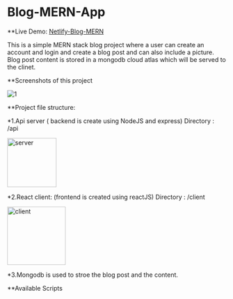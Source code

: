 # Blog-MERN-App

**Live Demo: [Netlify-Blog-MERN](https://snazzy-arithmetic-83818a.netlify.app/)

This is a simple MERN stack blog project where a user can create an account and login and create a blog post and can also include a picture. Blog post content is stored in a mongodb cloud atlas which will be served to the clinet.

**Screenshots of this project

![1](https://github.com/Aditya7848/Blog-MERN/assets/107929657/5aa6e5ce-e5a6-4e8c-81a7-b512bc8ac69e)



**Project file structure:

*1.Api server ( backend is create using NodeJS and express)
  Directory : /api
  
  <img width="113" alt="server" src="https://github.com/Aditya7848/Blog-MERN/assets/107929657/ffd490f1-7532-4fb5-82fa-c23fdaf09b23">


*2.React client: (frontend is created using reactJS)
  Directory : /client
  
  <img width="134" alt="client" src="https://github.com/Aditya7848/Blog-MERN/assets/107929657/3b9fe59e-ab35-4d12-af1b-7f22801f0a04">


*3.Mongodb is used to stroe the blog post and the content.

**Available Scripts

